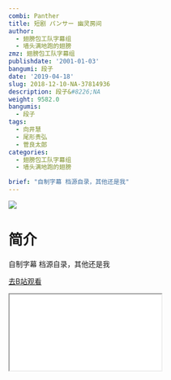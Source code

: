 ```yaml
---
combi: Panther
title: 短剧 パンサー 幽灵房间
author:
  - 翅膀包工队字幕组
  - 墙头满地跑的翅膀
zmz: 翅膀包工队字幕组
publishdate: '2001-01-03'
bangumi: 段子
date: '2019-04-18'
slug: 2018-12-10-NA-37814936
description: 段子&#8226;NA
weight: 9582.0
bangumis:
  - 段子
tags:
  - 向井慧
  - 尾形贵弘
  - 菅良太郎
categories:
  - 翅膀包工队字幕组
  - 墙头满地跑的翅膀

brief: "自制字幕 档源自录，其他还是我"
---
```

![](https://i.imgur.com/MCLdjhb.jpg)
# 简介  
自制字幕
档源自录，其他还是我  

[去B站观看](https://www.bilibili.com/video/av37814936/)
<div class ="resp-container"><iframe class="testiframe" src="//player.bilibili.com/player.html?aid=37814936"", scrolling="no", allowfullscreen="true" > </iframe></div> 
